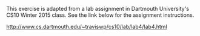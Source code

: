 This exercise is adapted from a lab assignment in Dartmouth University's 
CS10 Winter 2015 class. See the link below for the assignment instructions.

http://www.cs.dartmouth.edu/~traviswp/cs10/lab/lab4/lab4.html